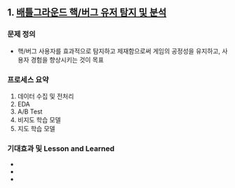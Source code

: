 ## 1. [배틀그라운드 핵/버그 유저 탐지 및 분석](./Personal_Project)

### 문제 정의
- 핵/버그 사용자를 효과적으로 탐지하고 제재함으로써 게임의 공정성을 유지하고, 사용자 경험을 향상시키는 것이 목표

### 프로세스 요약
1. 데이터 수집 및 전처리
2. EDA
3. A/B Test
4. 비지도 학습 모델
5. 지도 학습 모델

### 기대효과 및 Lesson and Learned
-
-
-

